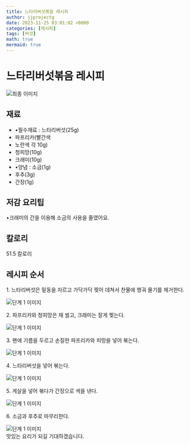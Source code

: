 ```yaml
---
title: 느타리버섯볶음 레시피
author: jjprojectg
date: 2023-11-25 03:01:02 +0000
categories: [레시피]
tags: [버섯]
math: true
mermaid: true
---
```

<meta name="og:type" content="website"/>
<meta charset="UTF-8"/>
<div class="header">
  <h1>느타리버섯볶음 레시피</h1>
</div>

<div class="container my-4">
  <div class="row">
    <div class="col-12 col-md-6">
      <div class="recipe-image">
        <img src="http://www.foodsafetykorea.go.kr/uploadimg/20230306/20230306051519_1678090519731.jpg" class="step-image" alt="최종 이미지"/>
      </div>
    </div>
    <div class="col-12 col-md-6">
      <div class="ingredients">
        <h2>재료</h2>
        <ul class="card">
          <li> •필수재료 : 느타리버섯(25g) </li>
          <li>  파프리카(빨간색 </li>
          <li>  노란색 각 10g) </li>
          <li>  청피망(10g) </li>
          <li>  크래미(10g) </li>
          <li> •양념 : 소금(1g) </li>
          <li>  후추(3g) </li>
          <li>  간장(1g) </li>
</ul>
      </div>
    </div>
    <div class="col-12 col-md-6">
      <div class="ingredients">
        <h2>저감 요리팁</h2>
        <div class="card"> 
          <p>
            •크래미의 간을 이용해 소금의 사용을 줄였어요.
          </p>
        </div>
      </div>
      <div class="ingredients">
        <h2>칼로리</h2>
        <div class="card"> 
          <p>
            51.5 칼로리
          </p>
        </div>
      </div>
    </div>
  </div>

  <h2 class="my-4">레시피 순서</h2>
  <div class="card recipe-card">
    <div class="card-body recipe-step">
      <p class="card-text step-description">1. 느타리버섯은 밑동을 자르고 가닥가닥 찢어 데쳐서 찬물에 헹궈 물기를 제거한다.</p>
      <img src="http://www.foodsafetykorea.go.kr/uploadimg/20230306/20230306051626_1678090586108.jpg" alt="단계 1 이미지" class="step-image"/>
    </div>
  </div>
  <div class="card recipe-card">
    <div class="card-body recipe-step">
      <p class="card-text step-description">2. 파프리카와 청피망은 채 썰고, 크래미는 잘게 찢는다.</p>
      <img src="http://www.foodsafetykorea.go.kr/uploadimg/20230306/20230306051645_1678090605363.jpg" alt="단계 1 이미지" class="step-image"/>
    </div>
  </div>
  <div class="card recipe-card">
    <div class="card-body recipe-step">
      <p class="card-text step-description">3. 팬에 기름을 두르고 손질한 파프리카와 피망을 넣어 볶는다.</p>
      <img src="http://www.foodsafetykorea.go.kr/uploadimg/20230306/20230306051703_1678090623293.jpg" alt="단계 1 이미지" class="step-image"/>
    </div>
  </div>
  <div class="card recipe-card">
    <div class="card-body recipe-step">
      <p class="card-text step-description">4. 느타리버섯을 넣어 볶는다.</p>
      <img src="http://www.foodsafetykorea.go.kr/uploadimg/20230306/20230306051719_1678090639349.jpg" alt="단계 1 이미지" class="step-image"/>
    </div>
  </div>
  <div class="card recipe-card">
    <div class="card-body recipe-step">
      <p class="card-text step-description">5. 게살을 넣어 볶다가 간장으로 색을 낸다.</p>
      <img src="http://www.foodsafetykorea.go.kr/uploadimg/20230306/20230306051735_1678090655396.jpg" alt="단계 1 이미지" class="step-image"/>
    </div>
  </div>
  <div class="card recipe-card">
    <div class="card-body recipe-step">
      <p class="card-text step-description">6. 소금과 후추로 마무리한다.</p>
      <img src="http://www.foodsafetykorea.go.kr/uploadimg/20230306/20230306051752_1678090672160.jpg" alt="단계 1 이미지" class="step-image"/>
    </div>
  </div>

</div>
맛있는 요리가 되길 기대하겠습니다.
